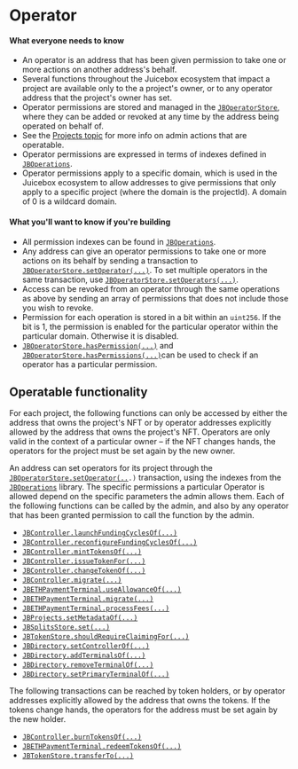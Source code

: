 # Operator

#### What everyone needs to know

* An operator is an address that has been given permission to take one or more actions on another address's behalf.
* Several functions throughout the Juicebox ecosystem that impact a project are available only to the a project's owner, or to any operator address that the project's owner has set.
* Operator permissions are stored and managed in the [`JBOperatorStore`](../../api/contracts/jboperatorstore/), where they can be added or revoked at any time by the address being operated on behalf of.
* See the [Projects topic](project.md) for more info on admin actions that are operatable.
* Operator permissions are expressed in terms of indexes defined in [`JBOperations`](../../api/libraries/jboperations.md).
* Operator permissions apply to a specific domain, which is used in the Juicebox ecosystem to allow addresses to give permissions that only apply to a specific project (where the domain is the projectId). A domain of 0 is a wildcard domain.

#### What you'll want to know if you're building

* All permission indexes can be found in [`JBOperations`](../../api/libraries/jboperations.md).
* Any address can give an operator permissions to take one or more actions on its behalf by sending a transaction to [`JBOperatorStore.setOperator(...)`](../../api/contracts/jboperatorstore/events/setoperator.md). To set multiple operators in the same transaction, use [`JBOperatorStore.setOperators(...)`](../../api/contracts/jboperatorstore/write/setoperators.md).
* Access can be revoked from an operator through the same operations as above by sending  an array of permissions that does not include those you wish to revoke.
* Permission for each operation is stored in a bit within an `uint256`. If the bit is 1, the permission is enabled for the particular operator within the particular domain. Otherwise it is disabled.&#x20;
* [`JBOperatorStore.hasPermission(...)`](../../api/contracts/jboperatorstore/read/haspermission.md) and [`JBOperatorStore.hasPermissions(...)`](../../api/contracts/jboperatorstore/read/haspermissions.md)can be used to check if an operator has a particular permission.

## Operatable functionality

For each project, the following functions can only be accessed by either the address that owns the project's NFT or by operator addresses explicitly allowed by the address that owns the project's NFT. Operators are only valid in the context of a particular owner – if the NFT changes hands, the operators for the project must be set again by the new owner.

An address can set operators for its project through the [`JBOperatorStore.setOperator(..`](../../api/contracts/jboperatorstore/write/setoperator.md)`.)` transaction, using the indexes from the [`JBOperations`](../../api/libraries/jboperations.md) library. The specific permissions a particular Operator is allowed depend on the specific parameters the admin allows them. Each of the following functions can be called by the admin, and also by any operator that has been granted permission to call the function by the admin.

* [`JBController.launchFundingCyclesOf(...)`](../../api/contracts/or-controllers/jbcontroller/write/launchfundingcyclesof.md)
* [`JBController.reconfigureFundingCyclesOf(...)`](../../api/contracts/or-controllers/jbcontroller/write/reconfigurefundingcyclesof.md)
* [`JBController.mintTokensOf(...)`](../../api/contracts/or-controllers/jbcontroller/write/minttokensof.md)
* [`JBController.issueTokenFor(...)`](../../api/contracts/or-controllers/jbcontroller/write/issuetokenfor.md)
* [`JBController.changeTokenOf(...)`](../../api/contracts/or-controllers/jbcontroller/write/changetokenof.md)
* [`JBController.migrate(...)`](../../api/contracts/or-abstract/jbpayoutredemptionpaymentterminal/write/migrate.md)
* [`JBETHPaymentTerminal.useAllowanceOf(...)`](../../api/contracts/or-abstract/jbpayoutredemptionpaymentterminal/write/useallowanceof.md)
* [`JBETHPaymentTerminal.migrate(...)`](../../api/contracts/or-abstract/jbpayoutredemptionpaymentterminal/write/migrate.md)
* [`JBETHPaymentTerminal.processFees(...)`](../../api/contracts/or-abstract/jbpayoutredemptionpaymentterminal/write/processfees.md)
* [`JBProjects.setMetadataOf(...)`](../../api/contracts/jbprojects/write/setmetadataof.md)
* [`JBSplitsStore.set(...)`](../../api/contracts/jbsplitsstore/write/set.md)
* [`JBTokenStore.shouldRequireClaimingFor(...)`](../../api/contracts/jbtokenstore/write/shouldrequireclaimingfor.md)
* [`JBDirectory.setControllerOf(...)`](../../api/contracts/jbdirectory/write/setcontrollerof.md)
* [`JBDirectory.addTerminalsOf(...)`](../../api/contracts/jbdirectory/write/addterminalsof.md)
* [`JBDirectory.removeTerminalOf(...)`](../../api/contracts/jbdirectory/write/removeterminalof.md)
* [`JBDirectory.setPrimaryTerminalOf(...)`](../../api/contracts/jbdirectory/write/setprimaryterminalof.md)

The following transactions can be reached by token holders, or by operator addresses explicitly allowed by the address that owns the tokens.  If the tokens change hands, the operators for the address must be set again by the new holder.

* [`JBController.burnTokensOf(...)`](../../api/contracts/or-controllers/jbcontroller/write/burntokensof.md)
* [`JBETHPaymentTerminal.redeemTokensOf(...)`](../../api/contracts/or-abstract/jbpayoutredemptionpaymentterminal/write/redeemtokensof.md)
* [`JBTokenStore.transferTo(...)`](../../api/contracts/jbtokenstore/write/transferto.md)